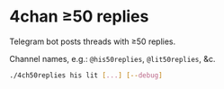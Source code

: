 # 4chan ≥50 replies

Telegram bot posts threads with ≥50 replies.

Channel names, e.g.: `@his50replies`, `@lit50replies`, &c.

```sh
./4ch50replies his lit [...] [--debug]
```

